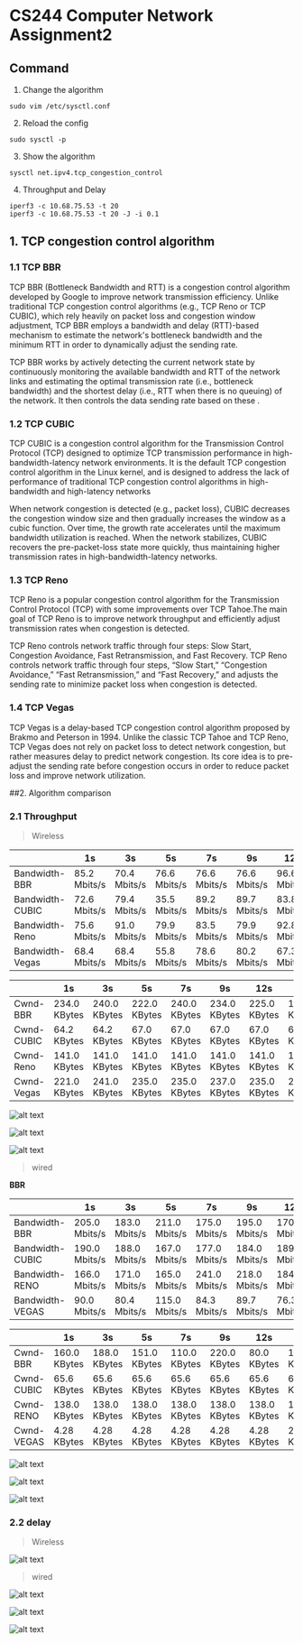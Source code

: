 # CS244 Computer Network Assignment2

## Command

1. Change the algorithm
```
sudo vim /etc/sysctl.conf
```

2. Reload the config
```
sudo sysctl -p
```

3. Show the algorithm
```
sysctl net.ipv4.tcp_congestion_control
```

4. Throughput and Delay
```
iperf3 -c 10.68.75.53 -t 20
iperf3 -c 10.68.75.53 -t 20 -J -i 0.1
```

## 1. TCP congestion control algorithm
### 1.1 TCP BBR
TCP BBR (Bottleneck Bandwidth and RTT) is a congestion control algorithm developed by Google to improve network transmission efficiency. Unlike traditional TCP congestion control algorithms (e.g., TCP Reno or TCP CUBIC), which rely heavily on packet loss and congestion window adjustment, TCP BBR employs a bandwidth and delay (RTT)-based mechanism to estimate the network's bottleneck bandwidth and the minimum RTT in order to dynamically adjust the sending rate.

TCP BBR works by actively detecting the current network state by continuously monitoring the available bandwidth and RTT of the network links and estimating the optimal transmission rate (i.e., bottleneck bandwidth) and the shortest delay (i.e., RTT when there is no queuing) of the network. It then controls the data sending rate based on these .

### 1.2 TCP CUBIC
TCP CUBIC is a congestion control algorithm for the Transmission Control Protocol (TCP) designed to optimize TCP transmission performance in high-bandwidth-latency network environments. It is the default TCP congestion control algorithm in the Linux kernel, and is designed to address the lack of performance of traditional TCP congestion control algorithms in high-bandwidth and high-latency networks

When network congestion is detected (e.g., packet loss), CUBIC decreases the congestion window size and then gradually increases the window as a cubic function. Over time, the growth rate accelerates until the maximum bandwidth utilization is reached. When the network stabilizes, CUBIC recovers the pre-packet-loss state more quickly, thus maintaining higher transmission rates in high-bandwidth-latency networks.

### 1.3 TCP Reno
TCP Reno is a popular congestion control algorithm for the Transmission Control Protocol (TCP) with some improvements over TCP Tahoe.The main goal of TCP Reno is to improve network throughput and efficiently adjust transmission rates when congestion is detected.

TCP Reno controls network traffic through four steps: Slow Start, Congestion Avoidance, Fast Retransmission, and Fast Recovery. TCP Reno controls network traffic through four steps, “Slow Start,” “Congestion Avoidance,” “Fast Retransmission,” and “Fast Recovery,” and adjusts the sending rate to minimize packet loss when congestion is detected.

### 1.4 TCP Vegas
TCP Vegas is a delay-based TCP congestion control algorithm proposed by Brakmo and Peterson in 1994. Unlike the classic TCP Tahoe and TCP Reno, TCP Vegas does not rely on packet loss to detect network congestion, but rather measures delay to predict network congestion. Its core idea is to pre-adjust the sending rate before congestion occurs in order to reduce packet loss and improve network utilization.

##2. Algorithm comparison

### 2.1 Throughput
> Wireless

|  | 1s | 3s | 5s | 7s | 9s | 12s | 15s | 20s | AVG |
| --- | --- | --- | --- | --- | --- | --- | --- | --- | --- |
| Bandwidth-BBR | 85.2 Mbits/s | 70.4 Mbits/s | 76.6 Mbits/s | 76.6 Mbits/s | 76.6 Mbits/s | 96.6 Mbits/s | 76.3 Mbits/s | 90.2 Mbits/s |79.8 Mbits/s |
| Bandwidth-CUBIC | 72.6 Mbits/s | 79.4 Mbits/s | 35.5 Mbits/s | 89.2 Mbits/s | 89.7 Mbits/s | 83.8 Mbits/s | 80.7 Mbits/s | 76.8 Mbits/s |79.6 Mbits/s |
| Bandwidth-Reno | 75.6 Mbits/s | 91.0 Mbits/s | 79.9 Mbits/s | 83.5 Mbits/s | 79.9 Mbits/s | 92.8 Mbits/s | 81.7 Mbits/s | 79.4 Mbits/s |83.1 Mbits/s |
| Bandwidth-Vegas | 68.4 Mbits/s | 68.4 Mbits/s | 55.8 Mbits/s | 78.6 Mbits/s | 80.2 Mbits/s | 67.3 Mbits/s | 82.2 Mbits/s | 90.5 Mbits/s |77.4 Mbits/s |


|  | 1s | 3s | 5s | 7s | 9s | 12s | 15s | 20s  |
| --- | --- | --- | --- | --- | --- | --- | --- | --- |
| Cwnd-BBR | 234.0 KBytes | 240.0 KBytes | 222.0 KBytes | 240.0 KBytes | 234.0 KBytes | 225.0 KBytes | 185.0 KBytes | 248.0 KBytes |
| Cwnd-CUBIC | 64.2 KBytes | 64.2 KBytes | 67.0 KBytes | 67.0 KBytes | 67.0 KBytes | 67.0 KBytes | 67.0 KBytes | 67.0 KBytes|
| Cwnd-Reno | 141.0 KBytes | 141.0 KBytes | 141.0 KBytes | 141.0 KBytes | 141.0 KBytes | 141.0 KBytes | 141.0 KBytes | 141.0 KBytes |
| Cwnd-Vegas | 221.0 KBytes | 241.0 KBytes | 235.0 KBytes | 235.0 KBytes | 237.0 KBytes | 235.0 KBytes | 214.0 KBytes | 182.0 KBytes |

![alt text](image.png)

![alt text](Wireless_Bandwidth.png)

![alt text](Wireless_Cwnd.png)

>wired

**BBR**


|  | 1s | 3s | 5s | 7s | 9s | 12s | 15s | 20s | AVG |
| --- | --- | --- | --- | --- | --- | --- | --- | --- | --- |
| Bandwidth-BBR | 205.0 Mbits/s | 183.0 Mbits/s | 211.0 Mbits/s | 175.0 Mbits/s | 195.0 Mbits/s | 170.0 Mbits/s | 214.0 Mbits/s | 188.0 Mbits/s |188.0 Mbits/s |
| Bandwidth-CUBIC | 190.0 Mbits/s | 188.0 Mbits/s | 167.0 Mbits/s | 177.0 Mbits/s | 184.0 Mbits/s | 189.0 Mbits/s | 176.0 Mbits/s | 195.0 Mbits/s |186.0 Mbits/s |
| Bandwidth-RENO | 166.0 Mbits/s | 171.0 Mbits/s | 165.0 Mbits/s | 241.0 Mbits/s | 218.0 Mbits/s | 184.0 Mbits/s | 209.0 Mbits/s | 203.0 Mbits/s |201.0 Mbits/s |
| Bandwidth-VEGAS | 90.0 Mbits/s | 80.4 Mbits/s | 115.0 Mbits/s | 84.3 Mbits/s | 89.7 Mbits/s | 76.3 Mbits/s | 81.5 Mbits/s | 76.3 Mbits/s |84.9 Mbits/s |

|  | 1s | 3s | 5s | 7s | 9s | 12s | 15s | 20s  |
| --- | --- | --- | --- | --- | --- | --- | --- | --- |
| Cwnd-BBR | 160.0 KBytes | 188.0 KBytes | 151.0 KBytes | 110.0 KBytes | 220.0 KBytes | 80.0 KBytes | 157.0 KBytes | 134.0 KBytes |
| Cwnd-CUBIC | 65.6 KBytes | 65.6 KBytes | 65.6 KBytes | 65.6 KBytes | 65.6 KBytes | 65.6 KBytes | 65.6 KBytes | 65.6 KBytes|
| Cwnd-RENO | 138.0 KBytes | 138.0 KBytes | 138.0 KBytes | 138.0 KBytes | 138.0 KBytes | 138.0 KBytes | 138.0 KBytes | 138.0 KBytes |
| Cwnd-VEGAS | 4.28 KBytes | 4.28 KBytes | 4.28 KBytes | 4.28 KBytes | 4.28 KBytes | 4.28 KBytes | 2.85 KBytes | 4.28 KBytes |

![alt text](Wired_image.png)

![alt text](Wired_Bandwidth.png)

![alt text](Wired_Cwnd.png)


### 2.2 delay

> Wireless

![alt text](Wireless_delay.png)

>wired

![alt text](Wired_delay.png)

![alt text](delay_wired_wireless.png)

![alt text](BBR_Performance.png)